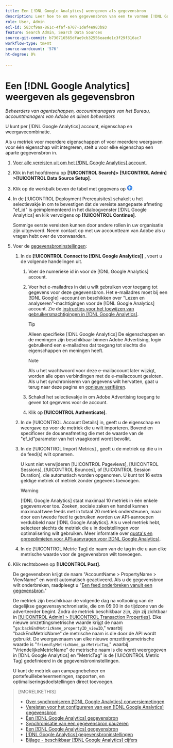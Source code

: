 ```yaml
---
title: Een [!DNL Google Analytics] weergeven als gegevensbron
description: Leer hoe te om een gegevensbron van een te vormen [!DNL Google Analytics] weergeven.
role: User, Admin
exl-id: 583cf9aa-861c-4faf-a707-1def4e983b93
feature: Search Admin, Search Data Sources
source-git-commit: b730716565dfae9cb32556eaede1c3f29f316ac7
workflow-type: tm+mt
source-wordcount: '576'
ht-degree: 0%

---
```


# Een [!DNL Google Analytics] weergeven als gegevensbron

*Beheerders van agentschappen, accountmanagers van het Bureau, accountmanagers van Adobe en alleen beheerders*

U kunt per [!DNL Google Analytics] account, eigenschap en weergavecombinatie.

Als u metriek voor meerdere eigenschappen of voor meerdere weergaven voor één eigenschap wilt integreren, stelt u voor elke eigenschap een aparte gegevensbron in.

1. [Voer alle vereisten uit om het [!DNL Google Analytics] account](data-source-prerequisites.md).

1. Klik in het hoofdmenu op **[!UICONTROL Search]> [!UICONTROL Admin] >[!UICONTROL Data Source Setup]**.

1. Klik op de werkbalk boven de tabel met gegevens op ![Maken](/help/search-social-commerce/assets/add.png "Maken").

1. In de [!UICONTROL Deployment Prerequisites] schakelt u het selectievakje in om te bevestigen dat de vereiste aangepaste afmeting &quot;ef_id&quot; is geïmplementeerd in het dialoogvenster [!DNL Google Analytics] en klik vervolgens op **[!UICONTROL Continue]**.

   Sommige eerste vereisten kunnen door andere rollen in uw organisatie zijn uitgevoerd. Neem contact op met uw accountteam van Adobe als u vragen hebt over de voorwaarden.

1. Voer de [gegevensbroninstellingen](data-source-settings.md):

   1. In de **[!UICONTROL Connect to [!DNL Google Analytics]]** , voert u de volgende handelingen uit.

      1. Voer de numerieke id in voor de [!DNL Google Analytics] account.

      1. Voer het e-mailadres in dat u wilt gebruiken voor toegang tot gegevens voor deze gegevensbron. Het e-mailadres moet bij een [!DNL Google] -account en beschikken over &quot;Lezen en analyseren&quot;-machtigingen voor de [!DNL Google Analytics] account. Zie de [instructies voor het toewijzen van gebruikersmachtigingen in [!DNL Google Analytics]](https://support.google.com/analytics/answer/9305587).

         >[!TIP]
         >
         >Alleen specifieke [!DNL Google Analytics] De eigenschappen en de meningen zijn beschikbaar binnen Adobe Advertising, login gebruikend een e-mailadres dat toegang tot slechts die eigenschappen en meningen heeft.

         >[!NOTE]
         >
         >Als u het wachtwoord voor deze e-mailaccount later wijzigt, worden alle open verbindingen met de e-mailaccount gesloten. Als u het synchroniseren van gegevens wilt hervatten, gaat u terug naar deze pagina en [opnieuw verifiëren](data-source-reauthenticate.md).

      1. Schakel het selectievakje in om Adobe Advertising toegang te geven tot gegevens voor de account.

      1. Klik op **[!UICONTROL Authenticate]**.

   1. In de [!UICONTROL Account Details] in, geeft u de eigenschap en weergave op voor de metriek die u wilt importeren. Bovendien specificeer de douaneafmeting die met de waarde van de &quot;ef_id&quot;parameter van het vraagkoord wordt bevolkt.

   1. In de [!UICONTROL Import Metrics] , geeft u de metriek op die u in de feed(s) wilt opnemen.

      U kunt niet verwijderen [!UICONTROL Pageviews], [!UICONTROL Sessions], [!UICONTROL Bounces], of [!UICONTROL Session Duration], die automatisch worden opgenomen. U kunt tot 16 extra geldige metriek of metriek zonder gegevens toevoegen.

      >[!WARNING]
      >
      >[!DNL Google Analytics] staat maximaal 10 metriek in één enkele gegevensvoer toe. Zoeken, sociale zaken en handel kunnen maximaal twee feeds met in totaal 20 metriek ondersteunen, maar door een tweede feed te gebruiken worden uw API-aanroepen verdubbeld naar [!DNL Google Analytics]. Als u veel metriek hebt, selecteer slechts de metriek die u in doelstellingen voor optimalisering wilt gebruiken. Meer informatie over [quota&#39;s en oproeplimieten voor API-aanvragen voor [!DNL Google Analytics]](https://developers.google.com/analytics/devguides/reporting/core/v4/limits-quotas).

   1. In de [!UICONTROL Metric Tag] de naam van de tag in die u aan elke metrische waarde voor de gegevensbron wilt toevoegen.

1. Klik rechtsboven op **[!UICONTROL Post]**.

   De gegevensbron krijgt de naam &quot;AccountName > PropertyName > ViewName&quot; en wordt automatisch geactiveerd. Als u de gegevensbron wilt onderbreken, raadpleegt u &quot;[Een feed onderbreken vanuit een gegevensbron](data-source-pause.md).&quot;

   De metriek zijn beschikbaar de volgende dag na voltooiing van de dagelijkse gegevenssynchronisatie, die om 05:00 in de tijdzone van de adverteerder begint. Zodra de metriek beschikbaar zijn, zijn zij zichtbaar in [[!UICONTROL Admin] > [!UICONTROL Transaction Properties]](/help/search-social-commerce/admin/transaction-properties/transaction-property-about.md). Elke nieuwe omzettingsmetrische waarde krijgt de naam &quot;`ga:backEndMetricName_propertyID_viewID`,&quot; waarbij &quot;backEndMetricName&quot; de metrische naam is die door de API wordt gebruikt. De weergavenaam van elke nieuwe omzettingsmetrische waarde is &quot;`friendlyMetricName_ga:MetricTag`,&quot; waarbij &quot;VriendelijkeMetricName&quot; de metrische naam is die wordt weergegeven in [!DNL Google Analytics] en &quot;MetricTag&quot; is de [!UICONTROL Metric Tag] gedefinieerd in de gegevensbroninstellingen.

   U kunt de metriek aan campagnebeheer en portefeuillebeheermeningen, rapporten, en optimaliseringsdoelstellingen direct toevoegen.

>[!MORELIKETHIS]
>
>* [Over synchroniseren [!DNL Google Analytics] conversiemetingen](data-source-about.md)
>* [Vereisten voor het configureren van een [!DNL Google Analytics] gegevensbron](data-source-prerequisites.md)
>* [Een [!DNL Google Analytics] gegevensbron](data-source-edit.md)
>* [Synchronisatie van een gegevensbron pauzeren](data-source-pause.md)
>* [Een [!DNL Google Analytics] gegevensbron](data-source-reauthenticate.md)
>* [[!DNL Google Analytics] gegevensbroninstellingen](data-source-settings.md)
>* [Bijlage - beschikbaar [!DNL Google Analytics] cijfers](data-source-ga-metrics.md)
